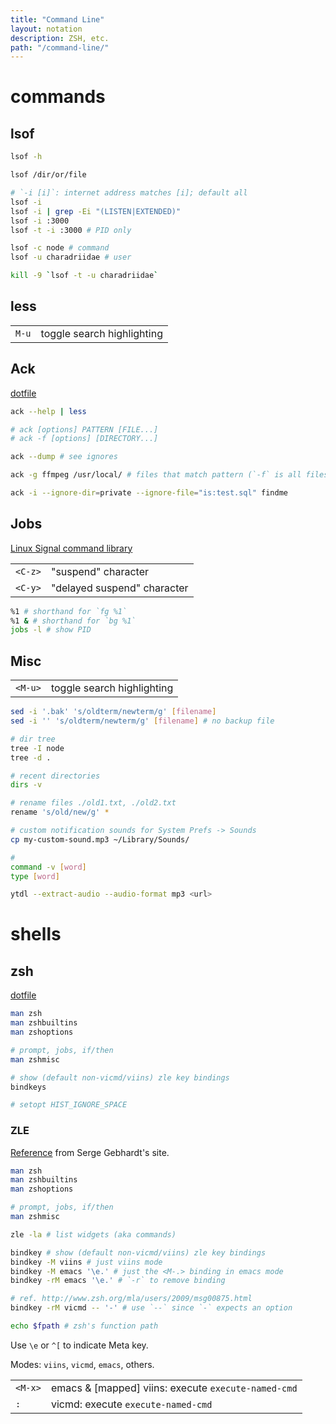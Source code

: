 ```yaml
---
title: "Command Line"
layout: notation
description: ZSH, etc.
path: "/command-line/"
---
```


# commands

## lsof

```bash
lsof -h

lsof /dir/or/file

# `-i [i]`: internet address matches [i]; default all
lsof -i 
lsof -i | grep -Ei "(LISTEN|EXTENDED)"
lsof -i :3000
lsof -t -i :3000 # PID only

lsof -c node # command
lsof -u charadriidae # user

kill -9 `lsof -t -u charadriidae`
```


## less

|||
|-|-|
| `M-u` | toggle search highlighting |


## Ack

<a href="https://raw.githubusercontent.com/cozywigwam/dotfiles/master/.ackrc" target="_blank" alt="ackrc">dotfile</a>

```bash
ack --help | less

# ack [options] PATTERN [FILE...]
# ack -f [options] [DIRECTORY...]

ack --dump # see ignores

ack -g ffmpeg /usr/local/ # files that match pattern (`-f` is all files searched)

ack -i --ignore-dir=private --ignore-file="is:test.sql" findme
```


## Jobs

[Linux Signal command library](http://linux.about.com/od/commands/l/blcmdl7_signal.htm)

|||
|-|-|
| `<C-z>` | "suspend" character |
| `<C-y>` | "delayed suspend" character |

```bash
%1 # shorthand for `fg %1`
%1 & # shorthand for `bg %1`
jobs -l # show PID
```


## Misc

|||
|-|-|
| `<M-u>` | toggle search highlighting |

```bash
sed -i '.bak' 's/oldterm/newterm/g' [filename] 
sed -i '' 's/oldterm/newterm/g' [filename] # no backup file

# dir tree
tree -I node
tree -d .

# recent directories
dirs -v

# rename files ./old1.txt, ./old2.txt
rename 's/old/new/g' *

# custom notification sounds for System Prefs -> Sounds
cp my-custom-sound.mp3 ~/Library/Sounds/

# 
command -v [word]
type [word]

ytdl --extract-audio --audio-format mp3 <url>
```


# shells

## zsh

<a href="https://github.com/cozywigwam/dotfiles/blob/master/.zshrc" target="_blank" alt="zsh dotfile">dotfile</a>

```bash
man zsh
man zshbuiltins
man zshoptions

# prompt, jobs, if/then
man zshmisc

# show (default non-vicmd/viins) zle key bindings
bindkeys

# setopt HIST_IGNORE_SPACE
```


### ZLE

<a href="http://sgeb.io/posts/2014/04/zsh-zle-custom-widgets/" target="_blank" alt="reference">Reference</a> from Serge Gebhardt's site.

```bash
man zsh
man zshbuiltins
man zshoptions

# prompt, jobs, if/then
man zshmisc

zle -la # list widgets (aka commands)

bindkey # show (default non-vicmd/viins) zle key bindings
bindkey -M viins # just viins mode
bindkey -M emacs '\e.' # just the <M-.> binding in emacs mode
bindkey -rM emacs '\e.' # `-r` to remove binding

# ref. http://www.zsh.org/mla/users/2009/msg00875.html
bindkey -rM vicmd -- '-' # use `--` since `-` expects an option

echo $fpath # zsh's function path
```

Use `\e` or `^[` to indicate Meta key.

Modes: `viins`, `vicmd`, `emacs`, others.

|||
|-|-|
`<M-x>` | emacs & [mapped] viins: execute `execute-named-cmd`
`:` | vicmd: execute `execute-named-cmd`

